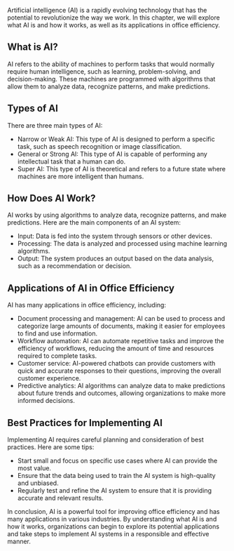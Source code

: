 
Artificial intelligence (AI) is a rapidly evolving technology that has the potential to revolutionize the way we work. In this chapter, we will explore what AI is and how it works, as well as its applications in office efficiency.

What is AI?
-----------

AI refers to the ability of machines to perform tasks that would normally require human intelligence, such as learning, problem-solving, and decision-making. These machines are programmed with algorithms that allow them to analyze data, recognize patterns, and make predictions.

Types of AI
-----------

There are three main types of AI:

* Narrow or Weak AI: This type of AI is designed to perform a specific task, such as speech recognition or image classification.
* General or Strong AI: This type of AI is capable of performing any intellectual task that a human can do.
* Super AI: This type of AI is theoretical and refers to a future state where machines are more intelligent than humans.

How Does AI Work?
-----------------

AI works by using algorithms to analyze data, recognize patterns, and make predictions. Here are the main components of an AI system:

* Input: Data is fed into the system through sensors or other devices.
* Processing: The data is analyzed and processed using machine learning algorithms.
* Output: The system produces an output based on the data analysis, such as a recommendation or decision.

Applications of AI in Office Efficiency
---------------------------------------

AI has many applications in office efficiency, including:

* Document processing and management: AI can be used to process and categorize large amounts of documents, making it easier for employees to find and use information.
* Workflow automation: AI can automate repetitive tasks and improve the efficiency of workflows, reducing the amount of time and resources required to complete tasks.
* Customer service: AI-powered chatbots can provide customers with quick and accurate responses to their questions, improving the overall customer experience.
* Predictive analytics: AI algorithms can analyze data to make predictions about future trends and outcomes, allowing organizations to make more informed decisions.

Best Practices for Implementing AI
----------------------------------

Implementing AI requires careful planning and consideration of best practices. Here are some tips:

* Start small and focus on specific use cases where AI can provide the most value.
* Ensure that the data being used to train the AI system is high-quality and unbiased.
* Regularly test and refine the AI system to ensure that it is providing accurate and relevant results.

In conclusion, AI is a powerful tool for improving office efficiency and has many applications in various industries. By understanding what AI is and how it works, organizations can begin to explore its potential applications and take steps to implement AI systems in a responsible and effective manner.
